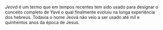 ﻿*Jeová* é um termo que em tempos recentes tem sido usado para designar o conceito completo de Yavé o qual finalmente evoluiu na longa experiência dos hebreus. Todavia o nome Jeová não veio a ser usado até mil e quinhentos anos da época de Jesus.